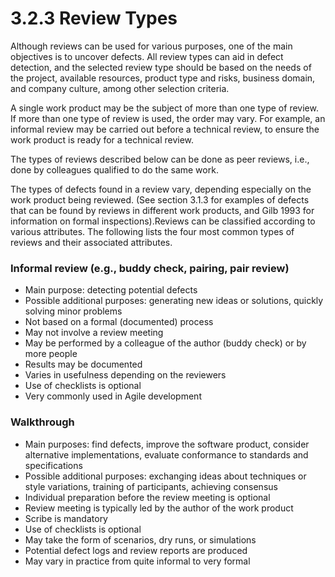 # 3.2.3 Review Types

Although reviews can be used for various purposes, one of the main objectives is to uncover defects. All review types can aid in defect detection, and the selected review type should be based on the needs of the project, available resources, product type and risks, business domain, and company culture, among other selection criteria. 

A single work product may be the subject of more than one type of review. If more than one type of review is used, the order may vary. For example, an informal review may be carried out before a technical review, to ensure the work product is ready for a technical review. 

The types of reviews described below can be done as peer reviews, i.e., done by colleagues qualified to do the same work. 

The types of defects found in a review vary, depending especially on the work product being reviewed. \(See section 3.1.3 for examples of defects that can be found by reviews in different work products, and Gilb 1993 for information on formal inspections\).Reviews can be classified according to various attributes. The following lists the four most common types of reviews and their associated attributes.

###  Informal review \(e.g., buddy check, pairing, pair review\) 

* Main purpose: detecting potential defects 
* Possible additional purposes: generating new ideas or solutions, quickly solving minor problems 
* Not based on a formal \(documented\) process 
* May not involve a review meeting 
* May be performed by a colleague of the author \(buddy check\) or by more people
* Results may be documented
* Varies in usefulness depending on the reviewers 
* Use of checklists is optional 
* Very commonly used in Agile development

### Walkthrough 

* Main purposes: find defects, improve the software product, consider alternative implementations, evaluate conformance to standards and specifications 
* Possible additional purposes: exchanging ideas about techniques or style variations, training of participants, achieving consensus 
* Individual preparation before the review meeting is optional 
* Review meeting is typically led by the author of the work product
* Scribe is mandatory 
* Use of checklists is optional 
* May take the form of scenarios, dry runs, or simulations 
* Potential defect logs and review reports are produced 
* May vary in practice from quite informal to very formal

